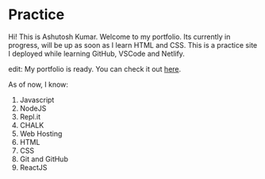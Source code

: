 # Practice

Hi! This is Ashutosh Kumar. Welcome to my portfolio. Its currently in progress, will be up as soon as I learn HTML and CSS. This is a practice site I deployed while learning GitHub, VSCode and Netlify. 

edit: My portfolio is ready. You can check it out <a href="https://kumarashutosh.netlify.app/" target="_blank" rel="noopener noreferrer">here</a>.

As of now, I know:
1. Javascript
2. NodeJS
3. Repl.it
4. CHALK
5. Web Hosting
6. HTML
7. CSS
8. Git and GitHub
9. ReactJS
